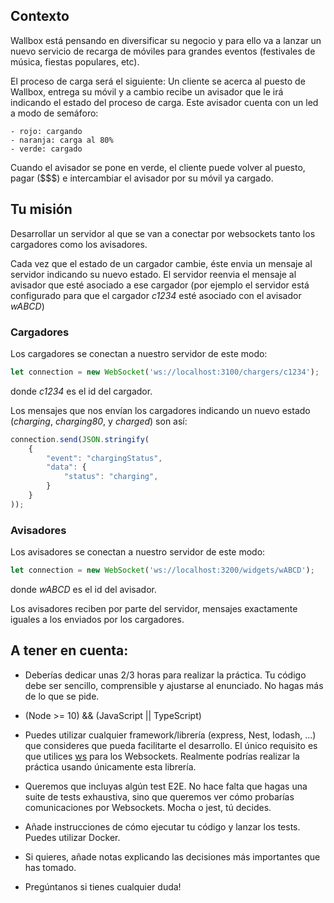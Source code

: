 ## Contexto

Wallbox está pensando en diversificar su negocio y para ello va a lanzar un nuevo servicio de recarga de móviles para grandes eventos (festivales de música, fiestas populares, etc). 

El proceso de carga será el siguiente: Un cliente se acerca al puesto de Wallbox, entrega su móvil y a cambio recibe un avisador que le irá indicando el estado del proceso de carga. Este avisador cuenta con un led a modo de semáforo:

    - rojo: cargando
    - naranja: carga al 80%
    - verde: cargado

Cuando el avisador se pone en verde, el cliente puede volver al puesto, pagar ($$$) e intercambiar el avisador por su móvil ya cargado.

## Tu misión

Desarrollar un servidor al que se van a conectar por websockets tanto los cargadores como los avisadores. 

Cada vez que el estado de un cargador cambie, éste envia un mensaje al servidor indicando su nuevo estado. El servidor reenvia el mensaje al avisador que esté asociado a ese cargador (por ejemplo el servidor está configurado para que el cargador *c1234* esté asociado con el avisador *wABCD*)

### Cargadores

Los cargadores se conectan a nuestro servidor de este modo:

```javascript
let connection = new WebSocket('ws://localhost:3100/chargers/c1234');
```

donde *c1234* es el id del cargador.

Los mensajes que nos envían los cargadores indicando un nuevo estado (*charging*, *charging80*, y *charged*) son así:

```javascript
connection.send(JSON.stringify(
    {
        "event": "chargingStatus",
        "data": {
            "status": "charging",
        }
    }
));
```

### Avisadores

Los avisadores se conectan a nuestro servidor de este modo:

```javascript
let connection = new WebSocket('ws://localhost:3200/widgets/wABCD');
```

donde *wABCD* es el id del avisador.

Los avisadores reciben por parte del servidor, mensajes exactamente iguales a los enviados por los cargadores.

## A tener en cuenta:

* Deberías dedicar unas 2/3 horas para realizar la práctica. Tu código debe ser sencillo, comprensible y ajustarse al enunciado. No hagas más de lo que se pide.

* (Node >= 10) && (JavaScript || TypeScript)

* Puedes utilizar cualquier framework/librería (express, Nest, lodash, ...) que consideres que pueda facilitarte el desarrollo. El único requisito es que utilices [ws](https://github.com/websockets/ws/) para los Websockets. Realmente podrías realizar la práctica usando únicamente esta librería.

* Queremos que incluyas algún test E2E. No hace falta que hagas una suite de tests exhaustiva, sino que queremos ver cómo probarías comunicaciones por Websockets. Mocha o jest, tú decides.

* Añade instrucciones de cómo ejecutar tu código y lanzar los tests. Puedes utilizar Docker.

* Si quieres, añade notas explicando las decisiones más importantes que has tomado.

* Pregúntanos si tienes cualquier duda!
